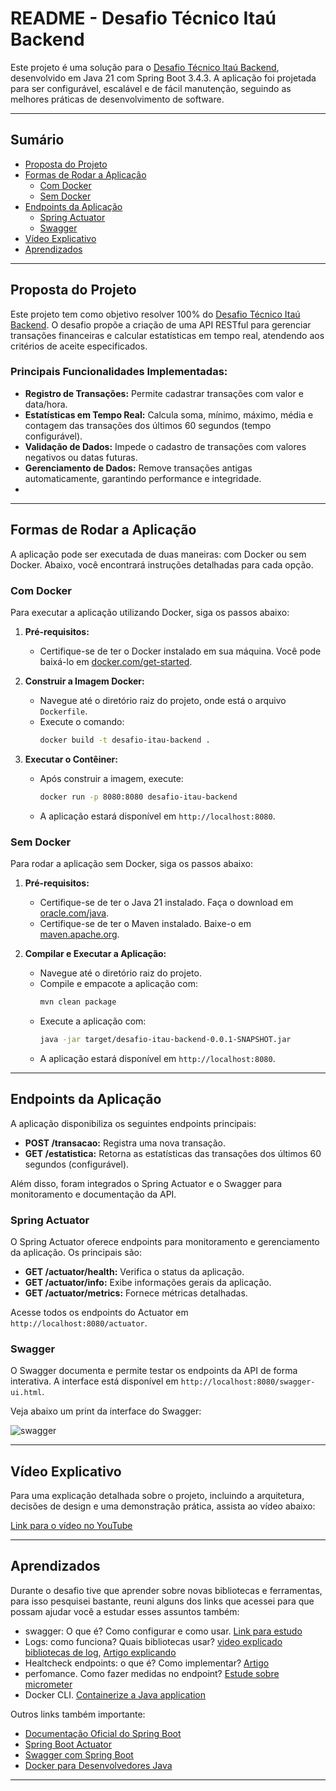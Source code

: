 # README - Desafio Técnico Itaú Backend

Este projeto é uma solução para o [Desafio Técnico Itaú Backend](https://github.com/feltex/desafio-itau-backend?tab=readme-ov-file), desenvolvido em Java 21 com Spring Boot 3.4.3. A aplicação foi projetada para ser configurável, escalável e de fácil manutenção, seguindo as melhores práticas de desenvolvimento de software.

---

## Sumário
- [Proposta do Projeto](#proposta-do-projeto)
- [Formas de Rodar a Aplicação](#formas-de-rodar-a-aplicação)
  - [Com Docker](#com-docker)
  - [Sem Docker](#sem-docker)
- [Endpoints da Aplicação](#endpoints-da-aplicação)
  - [Spring Actuator](#spring-actuator)
  - [Swagger](#swagger)
- [Vídeo Explicativo](#vídeo-explicativo)
- [Aprendizados](#Aprendizados)

---
## Proposta do Projeto

Este projeto tem como objetivo resolver 100% do [Desafio Técnico Itaú Backend](https://github.com/feltex/desafio-itau-backend?tab=readme-ov-file). O desafio propõe a criação de uma API RESTful para gerenciar transações financeiras e calcular estatísticas em tempo real, atendendo aos critérios de aceite especificados.

### Principais Funcionalidades Implementadas:
- **Registro de Transações:** Permite cadastrar transações com valor e data/hora.
- **Estatísticas em Tempo Real:** Calcula soma, mínimo, máximo, média e contagem das transações dos últimos 60 segundos (tempo configurável).
- **Validação de Dados:** Impede o cadastro de transações com valores negativos ou datas futuras.
- **Gerenciamento de Dados:** Remove transações antigas automaticamente, garantindo performance e integridade.
- 
---

## Formas de Rodar a Aplicação

A aplicação pode ser executada de duas maneiras: com Docker ou sem Docker. Abaixo, você encontrará instruções detalhadas para cada opção.

### Com Docker

Para executar a aplicação utilizando Docker, siga os passos abaixo:

1. **Pré-requisitos:**
   - Certifique-se de ter o Docker instalado em sua máquina. Você pode baixá-lo em [docker.com/get-started](https://www.docker.com/get-started).

2. **Construir a Imagem Docker:**
   - Navegue até o diretório raiz do projeto, onde está o arquivo `Dockerfile`.
   - Execute o comando:
     ```bash
     docker build -t desafio-itau-backend .
     ```

3. **Executar o Contêiner:**
   - Após construir a imagem, execute:
     ```bash
     docker run -p 8080:8080 desafio-itau-backend
     ```
   - A aplicação estará disponível em `http://localhost:8080`.

### Sem Docker

Para rodar a aplicação sem Docker, siga os passos abaixo:

1. **Pré-requisitos:**
   - Certifique-se de ter o Java 21 instalado. Faça o download em [oracle.com/java](https://www.oracle.com/java/technologies/javase/jdk21-archive-downloads.html).
   - Certifique-se de ter o Maven instalado. Baixe-o em [maven.apache.org](https://maven.apache.org/download.cgi).

2. **Compilar e Executar a Aplicação:**
   - Navegue até o diretório raiz do projeto.
   - Compile e empacote a aplicação com:
     ```bash
     mvn clean package
     ```
   - Execute a aplicação com:
     ```bash
     java -jar target/desafio-itau-backend-0.0.1-SNAPSHOT.jar
     ```
   - A aplicação estará disponível em `http://localhost:8080`.

---

## Endpoints da Aplicação

A aplicação disponibiliza os seguintes endpoints principais:

- **POST /transacao:** Registra uma nova transação.
- **GET /estatistica:** Retorna as estatísticas das transações dos últimos 60 segundos (configurável).

Além disso, foram integrados o Spring Actuator e o Swagger para monitoramento e documentação da API.

### Spring Actuator

O Spring Actuator oferece endpoints para monitoramento e gerenciamento da aplicação. Os principais são:

- **GET /actuator/health:** Verifica o status da aplicação.
- **GET /actuator/info:** Exibe informações gerais da aplicação.
- **GET /actuator/metrics:** Fornece métricas detalhadas.

Acesse todos os endpoints do Actuator em `http://localhost:8080/actuator`.

### Swagger

O Swagger documenta e permite testar os endpoints da API de forma interativa. A interface está disponível em `http://localhost:8080/swagger-ui.html`.

Veja abaixo um print da interface do Swagger:

![swagger](https://github.com/user-attachments/assets/25f78549-0218-4b82-8203-33c00ddde222)

---

## Vídeo Explicativo

Para uma explicação detalhada sobre o projeto, incluindo a arquitetura, decisões de design e uma demonstração prática, assista ao vídeo abaixo:

[Link para o vídeo no YouTube](https://www.youtube.com/link-do-video)

---

## Aprendizados
  Durante o desafio tive que aprender sobre novas bibliotecas e ferramentas, para isso pesquisei bastante, reuni alguns dos links que acessei para que possam ajudar você a estudar esses assuntos também:
- swagger: O que é? Como configurar e como usar. [Link para estudo](https://medium.com/@f.s.a.kuzman/using-swagger-3-in-spring-boot-3-c11a483ea6dc)
- Logs: como funciona? Quais bibliotecas usar? [video explicado bibliotecas de log](https://www.youtube.com/watch?v=SWHYrCXIL38&t=420s&ab_channel=JavaBrains), [Artigo explicando](https://springframework.guru/using-logback-spring-boot/)
- Healtcheck endpoints: o que é? Como implementar? [Artigo](https://devkico.itexto.com.br/?p=3205) 
- perfomance. Como fazer medidas no endpoint? [Estude sobre micrometer](https://www.youtube.com/watch?v=RAqG4XaTgv4&ab_channel=LinhVu)
- Docker CLI. [Containerize a Java application](https://docs.docker.com/guides/java/containerize/)

Outros links também importante:
- [Documentação Oficial do Spring Boot](https://docs.spring.io/spring-boot/docs/current/reference/html/)
- [Spring Boot Actuator](https://docs.spring.io/spring-boot/docs/current/reference/html/actuator.html)
- [Swagger com Spring Boot](https://springdoc.org/)
- [Docker para Desenvolvedores Java](https://www.docker.com/blog/java-developers-guide-to-docker/)

---
